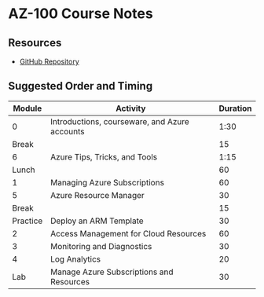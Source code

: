 # AZ-100 Course Notes

## Resources

* [GitHub Repository](https://github.com/MicrosoftLearning/AZ-100-MicrosoftAzureInfrastructureDeployment)

## Suggested Order and Timing

|Module|Activity|Duration|
|-|-|-|
|0|Introductions, courseware, and Azure accounts|1:30|
|Break||15|
|6|Azure Tips, Tricks, and Tools|1:15|
|Lunch||60|
|1|Managing Azure Subscriptions|60|
|5|Azure Resource Manager|30|
|Break||15|
|Practice|Deploy an ARM Template|30|
|2|Access Management for Cloud Resources|60|
|3|Monitoring and Diagnostics|30|
|4|Log Analytics|20|
|Lab|Manage Azure Subscriptions and Resources|30|

